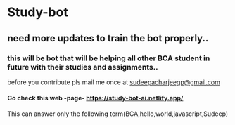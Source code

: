 # Study-bot
## need more updates to train the bot properly..
### this will be bot that will be helping all other BCA student in future with their studies and assignments..
before you contribute pls mail me once at sudeepacharjeegp@gmail.com
#### Go check this web -page- https://study-bot-ai.netlify.app/
This can answer only the following term(BCA,hello,world,javascript,Sudeep)
